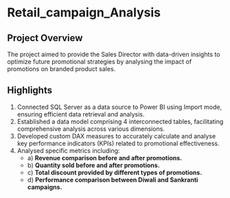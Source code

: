 # Retail_campaign_Analysis
## Project Overview
The project aimed to provide the Sales Director with data-driven insights to optimize future promotional strategies by analysing the impact of promotions on branded product sales.

## Highlights

1. Connected SQL Server as a data source to Power BI using Import mode, ensuring efficient data retrieval and analysis.
2. Established a data model comprising 4 interconnected tables, facilitating comprehensive analysis across various dimensions.
3. Developed custom DAX measures to accurately calculate and analyse key performance indicators (KPIs) related to promotional effectiveness.
4. Analysed specific metrics including: 
    - a) **Revenue comparison before and after promotions.**
    - b) **Quantity sold before and after promotions.**
    - c) **Total discount provided by different types of promotions.**
    - d) **Performance comparison between Diwali and Sankranti campaigns.**
